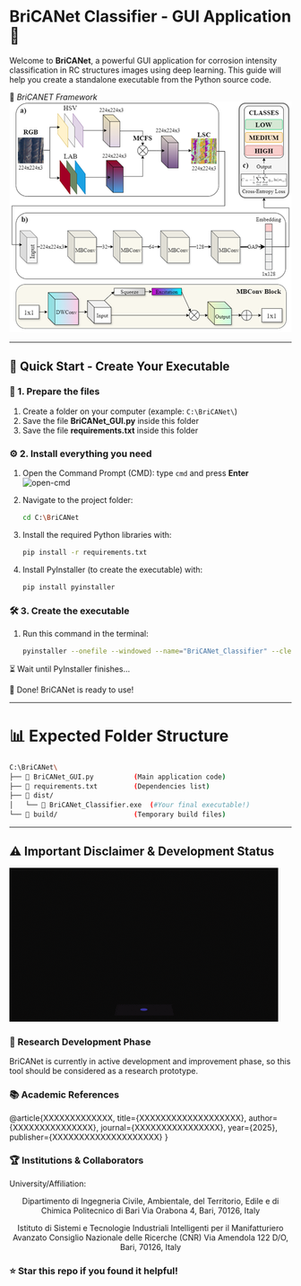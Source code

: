 # BriCANet Classifier - GUI Application 🧠

Welcome to **BriCANet**, a powerful GUI application for corrosion intensity classification in RC structures images using deep learning. 
This guide will help you create a standalone executable from the Python source code.

📸 *BriCANET Framework*  
![folder-structure](images/BriCANET_framework.png)  

---

## 🚀 Quick Start - Create Your Executable

### 📂 1. Prepare the files

1. Create a folder on your computer (example: `C:\BriCANet\`)  
2. Save the file **BriCANet_GUI.py** inside this folder  
3. Save the file **requirements.txt** inside this folder  


### ⚙️ 2. Install everything you need

1. Open the Command Prompt (CMD): type `cmd` and press **Enter**  
   ![open-cmd](images/open-cmd.gif)  

2. Navigate to the project folder:
   ```bash
   cd C:\BriCANet
   ```

3. Install the required Python libraries with: 
   ```bash
   pip install -r requirements.txt
   ```

4. Install PyInstaller (to create the executable) with:
   ```bash
   pip install pyinstaller
   ```


### 🛠️ 3. Create the executable 

1. Run this command in the terminal:
   ```bash
   pyinstaller --onefile --windowed --name="BriCANet_Classifier" --clean --noconsole --hidden-import=tensorflow --hidden-import=pil BriCANet_GUI.py
   ```

⏳ Wait until PyInstaller finishes…

🎉 Done! BriCANet is ready to use!

---

# 📊 Expected Folder Structure
   ```bash
C:\BriCANet\
├── 📄 BriCANet_GUI.py          (Main application code)
├── 📄 requirements.txt         (Dependencies list)
├── 📁 dist/
│   └── 🎯 BriCANet_Classifier.exe  (#Your final executable!)
└── 📁 build/                   (Temporary build files)
```

---

## ⚠️ Important Disclaimer & Development Status
![folder-structure](images/Disclaimer.gif)

### 🔬 Research Development Phase
BriCANet is currently in active development and improvement phase, so this tool should be considered as a research prototype.

### 📚 Academic References
@article{XXXXXXXXXXXXX,
  title={XXXXXXXXXXXXXXXXXXX},
  author={XXXXXXXXXXXXXXX},
  journal={XXXXXXXXXXXXXXXX},
  year={2025},
  publisher={XXXXXXXXXXXXXXXXXXXX}
}

### 🏆 Institutions & Collaborators
University/Affiliation: 

<div align="center">
Dipartimento di Ingegneria Civile, Ambientale, del Territorio, Edile e di Chimica
Politecnico di Bari
Via Orabona 4, Bari, 70126, Italy

Istituto di Sistemi e Tecnologie Industriali Intelligenti per il Manifatturiero Avanzato
Consiglio Nazionale delle Ricerche (CNR)
Via Amendola 122 D/O, Bari, 70126, Italy

</div>

### ⭐ Star this repo if you found it helpful!
